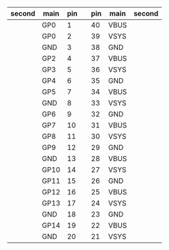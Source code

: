 | second | main |  pin 	|   	| pin  	| main | second |
|---	|---  	|---	|---	|---	|---	    |---  |
|   	| GP0  	| 1  	|   	| 40 	| VBUS  	|    	|
|   	| GP0  	| 2  	|   	| 39 	| VSYS  	|    	|
|   	| GND 	| 3  	|   	| 38 	| GND   	|    	|
|   	| GP2  	| 4  	|   	| 37	| VBUS  	|    	|
|   	| GP3  	| 5  	|   	| 36 	| VSYS  	|    	|
|   	| GP4 	| 6 	|   	| 35  | GND   	|    	|
|   	| GP5  	| 7 	|   	| 34  | VBUS  	|    	|
|   	| GND  	| 8   |   	| 33 	| VSYS  	|    	|
|   	| GP6 	| 9 	|   	| 32 	| GND   	|    	|
|   	| GP7  	| 10 	|   	| 31	| VBUS  	|    	|
|   	| GP8  	| 11	|   	| 30  | VSYS  	|    	|
|   	| GP9 	| 12	|   	| 29 	| GND   	|    	|
|   	| GND  	| 13 	|   	| 28  | VBUS  	|    	|
|   	| GP10  	| 14 	|   	| 27  | VSYS  	|    	|
|   	| GP11 	| 15	|   	| 26  | GND   	|    	|
|   	| GP12  	| 16	|   	| 25  | VBUS  	|    	|
|   	| GP13  	| 17	|   	| 24  | VSYS  	|    	|
|   	| GND 	| 18	|   	| 23  | GND   	|    	|
|   	| GP14  	| 19 	|   	| 22  | VBUS  	|    	|
|   	| GND  	| 20 	|   	| 21	| VSYS  	|    	|

